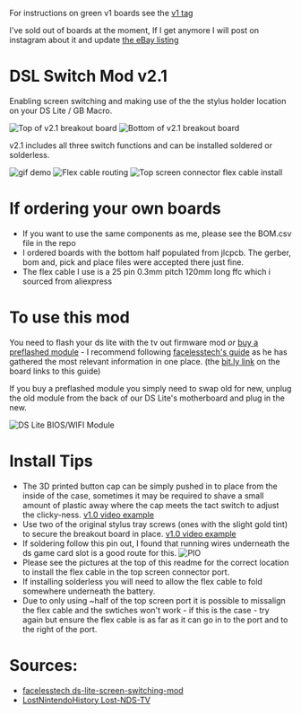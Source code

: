 For instructions on green v1 boards see the [v1 tag](https://github.com/lukewakeford/DSLSwitchMod/tree/1.0)

I've sold out of boards at the moment, If I get anymore I will post on instagram about it and update [the eBay listing](https://www.ebay.co.uk/itm/134222632940)

# DSL Switch Mod v2.1
Enabling screen switching and making use of the the stylus holder location on your DS Lite / GB Macro.

![Top of v2.1 breakout board](https://imgur.com/VPYoRPQ.jpg)
![Bottom of v2.1 breakout board](https://imgur.com/PCYlm1t.jpg)

v2.1 includes all three switch functions and can be installed soldered or solderless.

![gif demo](https://i.postimg.cc/nVkH2QZT/ezgif-com-gif-maker.gif)
![Flex cable routing](https://imgur.com/XGzSk19.jpg)
![Top screen connector flex cable install](https://imgur.com/Z8QJAHW.jpg)

# If ordering your own boards
- If you want to use the same components as me, please see the BOM.csv file in the repo
- I ordered boards with the bottom half populated from jlcpcb. The gerber, bom and, pick and place files were accepted there just fine.
- The flex cable I use is a 25 pin 0.3mm pitch 120mm long ffc which i sourced from aliexpress

# To use this mod
You need to flash your ds lite with the tv out firmware mod *or* [buy a preflashed module](https://www.ebay.co.uk/itm/134222632940) - I recommend following [facelesstech's guide](https://bit.ly/3Nf0MW5) as he has gathered the most relevant information in one place. (the [bit.ly link](https://bit.ly/3Nf0MW5) on the board links to this guide)

If you buy a preflashed module you simply need to swap old for new, unplug the old module from the back of our DS Lite's motherboard and plug in the new.

![DS Lite BIOS/WIFI Module](https://i.imgur.com/RttTccL.png?1)

# Install Tips
- The 3D printed button cap can be simply pushed in to place from the inside of the case, sometimes it may be required to shave a small amount of plastic away where the cap meets the tact switch to adjust the clicky-ness. [v1.0 video example](https://www.youtube.com/shorts/EsnwIeIT36A)
- Use two of the original stylus tray screws (ones with the slight gold tint) to secure the breakout board in place. [v1.0 video example](https://www.youtube.com/shorts/EsnwIeIT36A)
- If soldering follow this pin out, I found that running wires underneath the ds game card slot is a good route for this.
![PIO](https://imgur.com/GY4ysrm.jpg)
- Please see the pictures at the top of this readme for the correct location to install the flex cable in the top screen connector port.
- If installing solderless you will need to allow the flex cable to fold somewhere underneath the battery. 
- Due to only using ~half of the top screen port it is possible to missalign the flex cable and the swtiches won't work - if this is the case - try again but ensure the flex cable is as far as it can go in to the port and to the right of the port.

# Sources:
- [facelesstech ds-lite-screen-switching-mod](https://facelesstech.wordpress.com/2021/06/20/ds-lite-screen-switching-mod/)
- [LostNintendoHistory Lost-NDS-TV](https://github.com/LostNintendoHistory/Lost-NDS-TV/tree/main/fwpatch)
